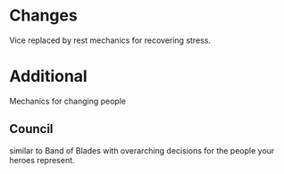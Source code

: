 # Changes

Vice replaced by rest mechanics for recovering stress.

# Additional

Mechanics for changing people

## Council
similar to Band of Blades with overarching decisions for the people your heroes represent.
